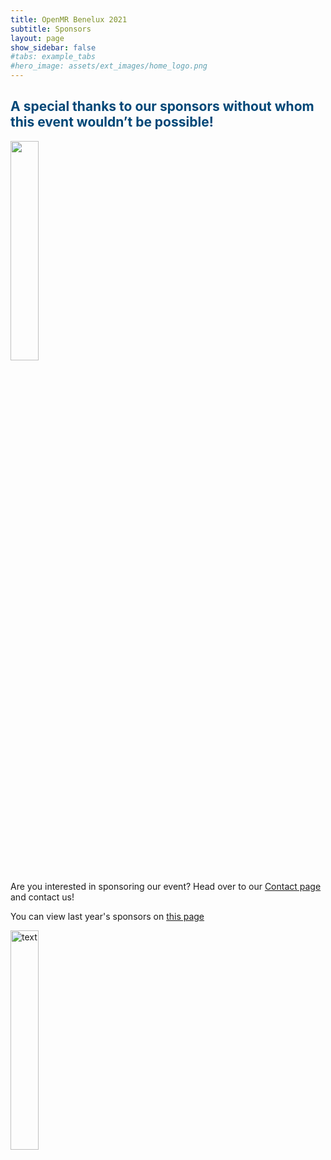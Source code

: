 ```yaml
---
title: OpenMR Benelux 2021
subtitle: Sponsors
layout: page
show_sidebar: false
#tabs: example_tabs
#hero_image: assets/ext_images/home_logo.png
---
```


<style>
img {
  width: 30%;
  height: auto;
  display: inline-block;
}
.img1 {
  width: 80%;
  height: auto;
  display: inline-block;
}
</style>

## <span style="color:#004777"> A special thanks to our sponsors without whom this event wouldn’t be possible! </span>

<p><a href="https://www.merckgroup.com/en" target="_blank"><img src="../../img/sponsors-21/MERCK.jpg" /></a></p>

<p>Are you interested in sponsoring our event? Head over to our <a href="../../page-contact">Contact page</a> and contact us!

You can view last year's sponsors on <a href="../../2020/page-sponsors">this page</a></p>

<img src="../../assets/ext_images/2020/post_separator.png" alt="text"> 
<br>
<a href="#"><i class="fas fa-arrow-alt-circle-up" style="position: relative; top: -3px; text-indent: 0px; vertical-align: middle; color:#004777;"></i></a>
